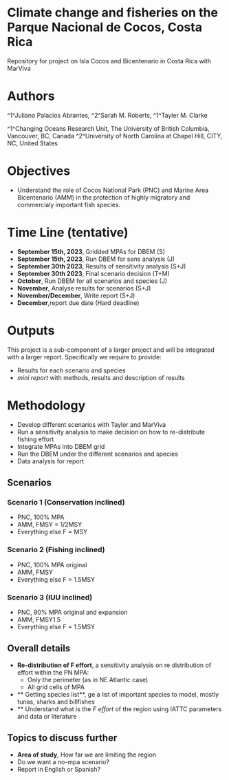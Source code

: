 # Climate change and fisheries on the Parque Nacional de Cocos, Costa Rica
Repository for project on Isla Cocos and Bicentenario in Costa Rica with MarViva

# Authors
^1^Juliano Palacios Abrantes, ^2^Sarah M. Roberts, ^1^Tayler M. Clarke

^1^Changing Oceans Research Unit, The University of British Columbia, Vancouver, BC, Canada
^2^University of North Carolina at Chapel Hill, CITY, NC, United States

# Objectives
- Understand the role of Cocos National Park (PNC) and Marine Area Bicentenario (AMM) in the protection of highly migratory and commercialy important fish species.

# Time Line (tentative)
- **September 15th, 2023**, Gridded MPAs for DBEM (S)
- **September 15th, 2023**, Run DBEM for sens analysis (J)
- **September 30th 2023**, Results of sensitivity analysis (S+J)
- **September 30th 2023**, Final scenario decision (T+M)
- **October**, Run DBEM for all scenarios and species (J)
- **November**, Analyse results for scenarios (S+J)
- **November/December**, Write report (S+J)
- **December**,report due date (Hard deadline)

# Outputs
This project is a sub-component of a larger project and will be integrated with a larger report. Specifically we require to provide:
- Results for each scenario and species
- *mini report* with methods, results and description of results

# Methodology

- Develop different scenarios with Taylor and MarViva
- Run a sensitivity analysis to make decision on how to re-distribute fishing effort
- Integrate MPAs into DBEM grid
- Run the DBEM under the different scenarios and species
- Data analysis for report

## Scenarios

### Scenario 1 (Conservation inclined)
- PNC, 100% MPA
- AMM, FMSY = 1/2MSY
- Everything else F = MSY

### Scenario 2 (Fishing inclined)
- PNC, 100% MPA original
- AMM, FMSY
- Everything else F = 1.5MSY

### Scenario 3 (IUU inclined)

- PNC, 90% MPA original and expansion
- AMM, FMSY1.5
- Everything else F = 1.5MSY

## Overall details

- **Re-distribution of F effort**, a sensitivity analysis on re distribution of effort within the PN MPA:
  - Only the perimeter (as in NE Atlantic case)
  - All grid cells of MPA
- ** Getting species list**, ge a list of important species to model, mostly tunas, sharks and billfishes
- ** Understand what is the *F effort* of the region using IATTC parameters and data or literature

## Topics to discuss further
- **Area of study**, How far we are limiting the region
- Do we want a no-mpa scenario?
- Report in English or Spanish?
